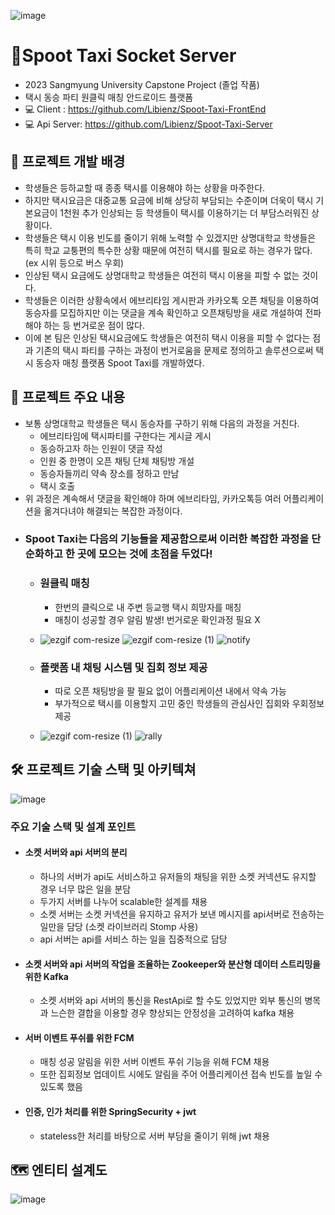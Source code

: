 <!--  ![text-logo-ver2](https://github.com/Libienz/Spoot-Taxi-Server/assets/85234650/87329599-6b82-40a3-b892-3b1191950e55) -->
![image](https://github.com/Libienz/Spoot-Taxi-Server/assets/85234650/e9a9aab0-4a2e-40c1-8cf6-ec440922627b)



# 🚕Spoot Taxi Socket Server

- 2023 Sangmyung University Capstone Project (졸업 작품)
- 택시 동승 파티 원클릭 매칭 안드로이드 플랫폼
- 💻 Client : https://github.com/Libienz/Spoot-Taxi-FrontEnd
- 💻 Api Server: https://github.com/Libienz/Spoot-Taxi-Server

## 📖 프로젝트 개발 배경
- 학생들은 등하교할 때 종종 택시를 이용해야 하는 상황을 마주한다.
- 하지만 택시요금은 대중교통 요금에 비해 상당히 부담되는 수준이며 더욱이 택시 기본요금이 1천원 추가 인상되는 등 학생들이 택시를 이용하기는 더 부담스러워진 상황이다.
- 학생들은 택시 이용 빈도를 줄이기 위해 노력할 수 있겠지만 상명대학교 학생들은 특히 학교 교퉁편의 특수한 상황 때문에 여전히 택시를 필요로 하는 경우가 많다. (ex 시위 등으로 버스 우회)
- 인상된 택시 요금에도 상명대학교 학생들은 여전히 택시 이용을 피할 수 없는 것이다.
- 학생들은 이러한 상황속에서 에브리타임 게시판과 카카오톡 오픈 채팅을 이용하여 동승자를 모집하지만 이는 댓글을 계속 확인하고 오픈채팅방을 새로 개설하여 전파해야 하는 등 번거로운 점이 많다. 
- 이에 본 팀은 인상된 택시요금에도 학생들은 여전히 택시 이용을 피할 수 없다는 점과 기존의 택시 파티를 구하는 과정이 번거로움을 문제로 정의하고 솔루션으로써 택시 동승자 매칭 플랫폼 Spoot Taxi를 개발하였다. 

## 🚂 프로젝트 주요 내용
- 보통 상명대학교 학생들은 택시 동승자를 구하기 위해 다음의 과정을 거친다.
  - 에브리타임에 택시파티를 구한다는 게시글 게시
  - 동승하고자 하는 인원이 댓글 작성
  - 인원 중 한명이 오픈 채팅 단체 채팅방 개설
  - 동승자들끼리 약속 장소를 정하고 만남
  - 택시 호출
- 위 과정은 계속해서 댓글을 확인해야 하며 에브리타임, 카카오톡등 여러 어플리케이션을 옮겨다녀야 해결되는 복잡한 과정이다.
- ### Spoot Taxi는 다음의 기능들을 제공함으로써 이러한 복잡한 과정을 단순화하고 한 곳에 모으는 것에 초점을 두었다!
  - ### 원클릭 매칭
    - 한번의 클릭으로 내 주변 등교행 택시 희망자를 매칭
    - 매칭이 성공할 경우 알림 발생! 번거로운 확인과정 필요 X
  - ![ezgif com-resize](https://github.com/Libienz/Spoot-Taxi-Server/assets/85234650/c7c8f03b-0cf4-4129-b801-5221604a5b07) ![ezgif com-resize (1)](https://github.com/Libienz/Spoot-Taxi-Server/assets/85234650/10c9e46b-09ad-47d4-8250-c90e69d64a48) ![notify](https://github.com/Libienz/Spoot-Taxi-Server/assets/85234650/6f02bfd1-2c81-4619-a98d-45aee92b4193)
  - ### 플랫폼 내 채팅 시스템 및 집회 정보 제공

    - 따로 오픈 채팅방을 팔 필요 없이 어플리케이션 내에서 약속 가능
    - 부가적으로 택시를 이용할지 고민 중인 학생들의 관심사인 집회와 우회정보 제공
  - ![ezgif com-resize (1)](https://github.com/Libienz/Spoot-Taxi-Server/assets/85234650/2397aeb3-c4f9-4f76-8bc5-3b3db3422035) ![rally](https://github.com/Libienz/Spoot-Taxi-Server/assets/85234650/a537cdff-0ed9-45c0-9169-408983aae44e)



## 🛠️ 프로젝트 기술 스택 및 아키텍쳐
![image](https://github.com/Libienz/Spoot-Taxi-Server/assets/85234650/157790b8-37b2-43a1-8639-d89f462dc81b)
### 주요 기술 스택 및 설계 포인트
- #### 소켓 서버와 api 서버의 분리
  -  하나의 서버가 api도 서비스하고 유저들의 채팅을 위한 소켓 커넥션도 유지할 경우 너무 많은 일을 분담
  -  두가지 서버를 나누어 scalable한 설계를 채용
  -  소켓 서버는 소켓 커넥션을 유지하고 유저가 보낸 메시지를 api서버로 전송하는 일만을 담당 (소켓 라이브러리 Stomp 사용)
  -  api 서버는 api를 서비스 하는 일을 집중적으로 담당
- #### 소켓 서버와 api 서버의 작업을 조율하는 Zookeeper와 분산형 데이터 스트리밍을 위한 Kafka
  - 소켓 서버와 api 서버의 통신을 RestApi로 할 수도 있었지만 외부 통신의 병목과 느슨한 결합을 이용할 경우 향상되는 안정성을 고려하여 kafka 채용
- #### 서버 이벤트 푸쉬를 위한 FCM
  - 매칭 성공 알림을 위한 서버 이벤트 푸쉬 기능을 위해 FCM 채용
  - 또한 집회정보 업데이트 시에도 알림을 주어 어플리케이션 접속 빈도를 높일 수 있도록 했음
- #### 인증, 인가 처리를 위한 SpringSecurity + jwt
  - stateless한 처리를 바탕으로 서버 부담을 줄이기 위해 jwt 채용
 

## 🗺️ 엔티티 설계도
![image](https://github.com/Libienz/Spoot-Taxi-Server/assets/85234650/6329202c-cfd0-4602-9bbf-ac4fd013fc7c)

